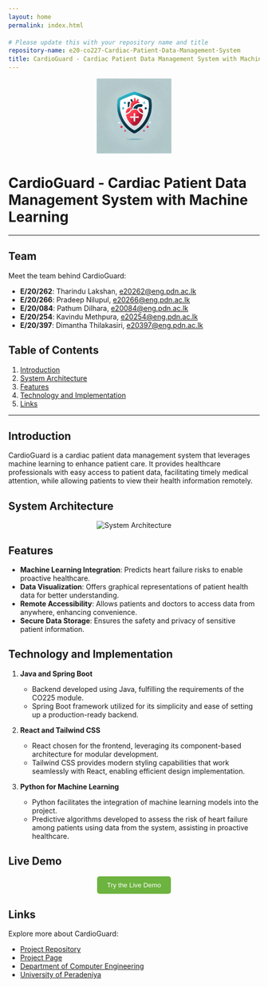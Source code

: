 ```yaml
---
layout: home
permalink: index.html

# Please update this with your repository name and title
repository-name: e20-co227-Cardiac-Patient-Data-Management-System
title: CardioGuard - Cardiac Patient Data Management System with Machine Learning
---
```


<div align="center">
  <img src="./Images/logo.jpg" alt="CardioGuard Logo" width="150">
</div>

# CardioGuard - Cardiac Patient Data Management System with Machine Learning

---

## Team

Meet the team behind CardioGuard:
-  **E/20/262**: Tharindu Lakshan, [e20262@eng.pdn.ac.lk](mailto:e20262@eng.pdn.ac.lk)
-  **E/20/266**: Pradeep Nilupul, [e20266@eng.pdn.ac.lk](mailto:e20266@eng.pdn.ac.lk)
-  **E/20/084**: Pathum Dilhara, [e20084@eng.pdn.ac.lk](mailto:e20084@eng.pdn.ac.lk)
-  **E/20/254**: Kavindu Methpura, [e20254@eng.pdn.ac.lk](mailto:e20254@eng.pdn.ac.lk)
-  **E/20/397**: Dimantha Thilakasiri, [e20397@eng.pdn.ac.lk](mailto:e20397@eng.pdn.ac.lk)

## Table of Contents
1. [Introduction](#introduction)
2. [System Architecture](#system-architecture)
3. [Features](#features)
4. [Technology and Implementation](#technology-and-implementation)
5. [Links](#links)

---

## Introduction

CardioGuard is a cardiac patient data management system that leverages machine learning to enhance patient care. It provides healthcare professionals with easy access to patient data, facilitating timely medical attention, while allowing patients to view their health information remotely.

## System Architecture

<div align="center">
  <img src="./images/system-architecture.png" alt="System Architecture" width="700">
</div>

## Features

- **Machine Learning Integration**: Predicts heart failure risks to enable proactive healthcare.
- **Data Visualization**: Offers graphical representations of patient health data for better understanding.
- **Remote Accessibility**: Allows patients and doctors to access data from anywhere, enhancing convenience.
- **Secure Data Storage**: Ensures the safety and privacy of sensitive patient information.

## Technology and Implementation

1. **Java and Spring Boot**
   - Backend developed using Java, fulfilling the requirements of the CO225 module.
   - Spring Boot framework utilized for its simplicity and ease of setting up a production-ready backend.

2. **React and Tailwind CSS**
   - React chosen for the frontend, leveraging its component-based architecture for modular development.
   - Tailwind CSS provides modern styling capabilities that work seamlessly with React, enabling efficient design implementation.

3. **Python for Machine Learning**
   - Python facilitates the integration of machine learning models into the project.
   - Predictive algorithms developed to assess the risk of heart failure among patients using data from the system, assisting in proactive healthcare.

## Live Demo

<div align="center">
  <a href="https://your-live-demo-link.com" target="_blank">
    <button style="background-color:#6DB33F; color:white; padding:10px 20px; border:none; border-radius:5px;">
      Try the Live Demo
    </button>
  </a>
</div>

## Links

Explore more about CardioGuard:
- [Project Repository](https://github.com/cepdnaclk/e20-co227-Cardiac-Patient-Data-Management-System)
- [Project Page](https://cepdnaclk.github.io/e20-co227-Cardiac-Patient-Data-Management-System)
- [Department of Computer Engineering](http://www.ce.pdn.ac.lk/)
- [University of Peradeniya](https://eng.pdn.ac.lk/)
